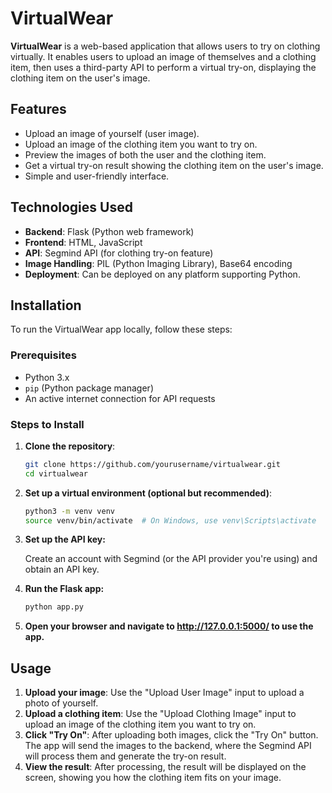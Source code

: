 # VirtualWear

**VirtualWear** is a web-based application that allows users to try on clothing virtually. It enables users to upload an image of themselves and a clothing item, then uses a third-party API to perform a virtual try-on, displaying the clothing item on the user's image.

## Features

- Upload an image of yourself (user image).
- Upload an image of the clothing item you want to try on.
- Preview the images of both the user and the clothing item.
- Get a virtual try-on result showing the clothing item on the user's image.
- Simple and user-friendly interface.

## Technologies Used

- **Backend**: Flask (Python web framework)
- **Frontend**: HTML, JavaScript
- **API**: Segmind API (for clothing try-on feature)
- **Image Handling**: PIL (Python Imaging Library), Base64 encoding
- **Deployment**: Can be deployed on any platform supporting Python.

## Installation

To run the VirtualWear app locally, follow these steps:

### Prerequisites

- Python 3.x
- `pip` (Python package manager)
- An active internet connection for API requests

### Steps to Install

1. **Clone the repository**:

   ```bash
   git clone https://github.com/yourusername/virtualwear.git
   cd virtualwear

2. **Set up a virtual environment (optional but recommended)**:

   ```bash
   python3 -m venv venv
   source venv/bin/activate  # On Windows, use venv\Scripts\activate
   
3. **Set up the API key:**

   Create an account with Segmind (or the API provider you're using) and obtain an API key.

5. **Run the Flask app:**
   ```bash
   python app.py
6. **Open your browser and navigate to http://127.0.0.1:5000/ to use the app.**

## Usage

1. **Upload your image**: Use the "Upload User Image" input to upload a photo of yourself.
2. **Upload a clothing item**: Use the "Upload Clothing Image" input to upload an image of the clothing item you want to try on.
3. **Click "Try On"**: After uploading both images, click the "Try On" button. The app will send the images to the backend, where the Segmind API will process them and generate the try-on result.
4. **View the result**: After processing, the result will be displayed on the screen, showing you how the clothing item fits on your image.
